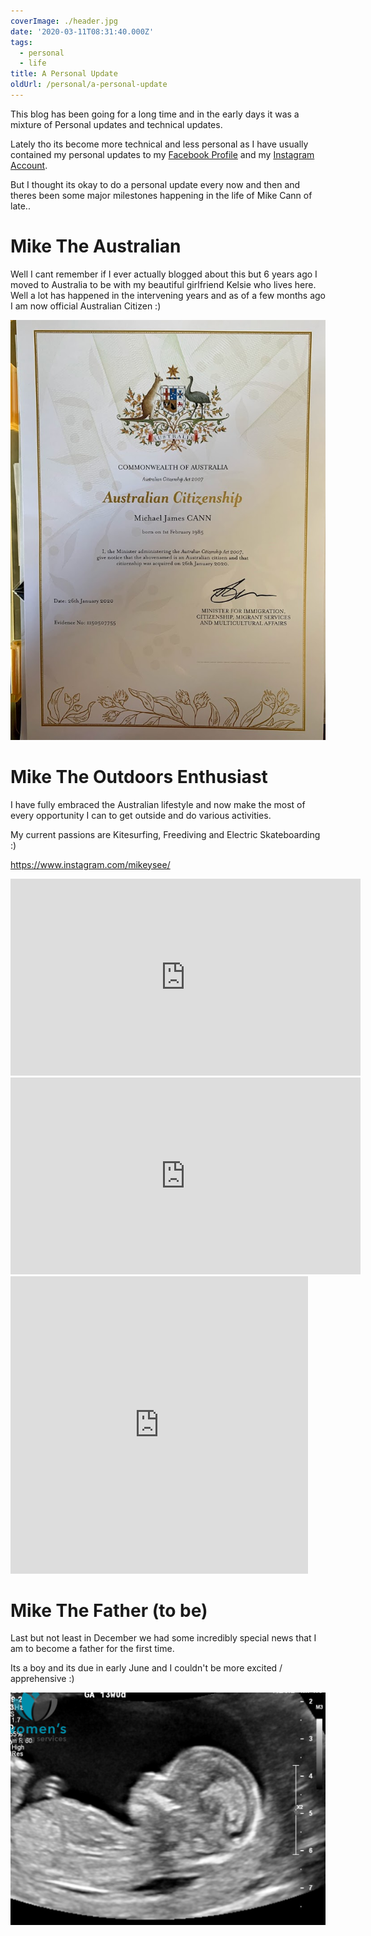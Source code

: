 ```yaml
---
coverImage: ./header.jpg
date: '2020-03-11T08:31:40.000Z'
tags:
  - personal
  - life
title: A Personal Update
oldUrl: /personal/a-personal-update
---
```


This blog has been going for a long time and in the early days it was a mixture of Personal updates and technical updates.

<!-- more -->

Lately tho its become more technical and less personal as I have usually contained my personal updates to my [Facebook Profile](https://facebook.com/mikeysee) and my [Instagram Account](https://www.instagram.com/mikeysee/).

But I thought its okay to do a personal update every now and then and theres been some major milestones happening in the life of Mike Cann of late..

# Mike The Australian

Well I cant remember if I ever actually blogged about this but 6 years ago I moved to Australia to be with my beautiful girlfriend Kelsie who lives here. Well a lot has happened in the intervening years and as of a few months ago I am now official Australian Citizen :)

![](./citizenship.jpg)

# Mike The Outdoors Enthusiast

I have fully embraced the Australian lifestyle and now make the most of every opportunity I can to get outside and do various activities.

My current passions are Kitesurfing, Freediving and Electric Skateboarding :)

https://www.instagram.com/mikeysee/

<iframe src="https://www.facebook.com/plugins/video.php?href=https%3A%2F%2Fwww.facebook.com%2Fmikeysee%2Fvideos%2F10157700052541031%2F&show_text=0&width=560" width="560" height="315" style="border:none;overflow:hidden" scrolling="no" frameborder="0" allowTransparency="true" allowFullScreen="true"></iframe>

<iframe width="560" height="315" src="https://www.youtube.com/embed/eU--BOB6owA" frameborder="0" allow="accelerometer; autoplay; encrypted-media; gyroscope; picture-in-picture" allowfullscreen></iframe>

<iframe src="https://www.facebook.com/plugins/video.php?href=https%3A%2F%2Fwww.facebook.com%2Fmikeysee%2Fvideos%2F10158156960906031%2F&show_text=0&width=476" width="476" height="476" style="border:none;overflow:hidden" scrolling="no" frameborder="0" allowTransparency="true" allowFullScreen="true"></iframe>

# Mike The Father (to be)

Last but not least in December we had some incredibly special news that I am to become a father for the first time.

Its a boy and its due in early June and I couldn't be more excited / apprehensive :)

![](./baby.png)
